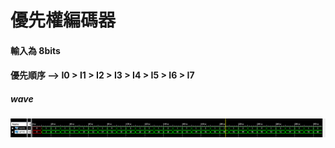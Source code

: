 # 優先權編碼器 </br>
#### 輸入為 8bits </br>
#### 優先順序 --> I0 > I1 > I2 > I3 > I4 > I5 > I6 > I7 </br>
##### wave </br>
![img](https://github.com/stevengigi/digital_design__prac/blob/main/Encoder/wave.PNG) </br>
